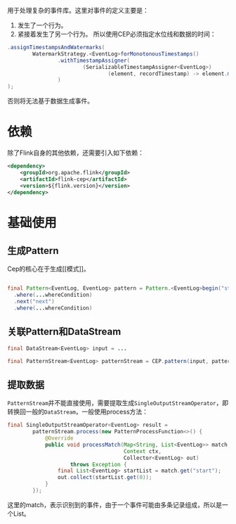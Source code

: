 用于处理复杂的事件库。这里对事件的定义主要是：
1. 发生了一个行为。
2. 紧接着发生了另一个行为。
所以使用CEP必须指定水位线和数据的时间：
```java
.assignTimestampsAndWatermarks(  
        WatermarkStrategy.<EventLog>forMonotonousTimestamps()  
                .withTimestampAssigner(  
                        (SerializableTimestampAssigner<EventLog>)  
                                (element, recordTimestamp) -> element.mills()  
                )  
);
```

否则将无法基于数据生成事件。


# 依赖
除了Flink自身的其他依赖，还需要引入如下依赖：
```xml
<dependency>  
    <groupId>org.apache.flink</groupId>  
    <artifactId>flink-cep</artifactId>  
    <version>${flink.version}</version>  
</dependency>
```

# 基础使用
## 生成Pattern
Cep的核心在于生成[[模式]]。
```java

final Pattern<EventLog, EventLog> pattern = Pattern.<EventLog>begin("start")
  .where(...whereCondition)
  .next("next")
  .where(...whereCondition)

```

## 关联Pattern和DataStream
```java
final DataStream<EventLog> input = ...

final PatternStream<EventLog> patternStream = CEP.pattern(input, pattern);
```

## 提取数据
`PatternStream`并不能直接使用，需要提取生成`SingleOutputStreamOperator`，即转换回一般的`DataStream`，一般使用process方法：
```java
final SingleOutputStreamOperator<EventLog> result =  
        patternStream.process(new PatternProcessFunction<>() {  
            @Override  
            public void processMatch(Map<String, List<EventLog>> match,  
                                     Context ctx,  
                                     Collector<EventLog> out)  
                    throws Exception {  
                final List<EventLog> startList = match.get("start");
                out.collect(startList.get(0));  
            }  
        });
```

这里的match，表示识别到的事件，由于一个事件可能由多条记录组成，所以是一个List。

